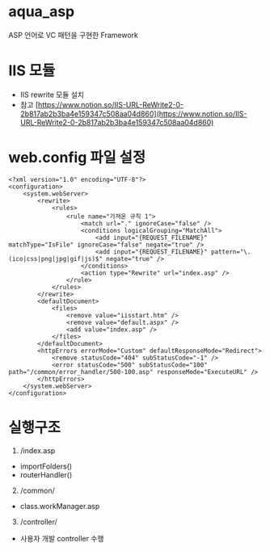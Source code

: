 # aqua_asp
ASP 언어로 VC 패턴을 구현한 Framework

# IIS 모듈
 - IIS rewrite 모듈 설치
 - 참고 [https://www.notion.so/IIS-URL-ReWrite2-0-2b817ab2b3ba4e159347c508aa04d860](https://www.notion.so/IIS-URL-ReWrite2-0-2b817ab2b3ba4e159347c508aa04d860)

# web.config 파일 설정
```
<?xml version="1.0" encoding="UTF-8"?>
<configuration>
    <system.webServer>
        <rewrite>
            <rules>
                <rule name="가져온 규칙 1">
                    <match url="." ignoreCase="false" />
                    <conditions logicalGrouping="MatchAll">
                        <add input="{REQUEST_FILENAME}" matchType="IsFile" ignoreCase="false" negate="true" />
                        <add input="{REQUEST_FILENAME}" pattern="\.(ico|css|png|jpg|gif|js)$" negate="true" />
                    </conditions>
                    <action type="Rewrite" url="index.asp" />
                </rule>
            </rules>
        </rewrite>
        <defaultDocument>
            <files>
                <remove value="iisstart.htm" />
                <remove value="default.aspx" />
                <add value="index.asp" />
            </files>
        </defaultDocument>
		<httpErrors errorMode="Custom" defaultResponseMode="Redirect">
            <remove statusCode="404" subStatusCode="-1" />
            <error statusCode="500" subStatusCode="100" path="/common/error_handler/500-100.asp" responseMode="ExecuteURL" />
        </httpErrors>
    </system.webServer>
</configuration>

```
# 실행구조
 1. /index.asp
  - importFolders()
  - routerHandler()
 2. /common/
  - class.workManager.asp
 3. /controller/
  - 사용자 개발 controller 수행
  
